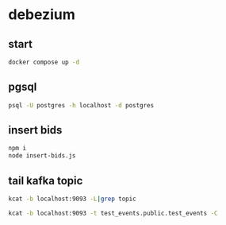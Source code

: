 # debezium

## start

```sh
docker compose up -d
```

## pgsql

```sh
psql -U postgres -h localhost -d postgres
```

## insert bids

```sh
npm i
node insert-bids.js
```

## tail kafka topic

```sh
kcat -b localhost:9093 -L|grep topic
```

```sh
kcat -b localhost:9093 -t test_events.public.test_events -C
```
